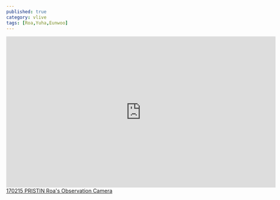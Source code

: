 ```yaml
---
published: true
category: vlive
tags: [Roa,Yuha,Eunwoo]
---
```

<iframe src="http://www.vlive.tv/embed/16891" frameborder="no" scrolling="no" marginwidth="0" marginheight="0" WIDTH="720" HEIGHT="405" allowfullscreen></iframe><br /><a href="" target="_blank">170215 PRISTIN Roa's Observation Camera</a>